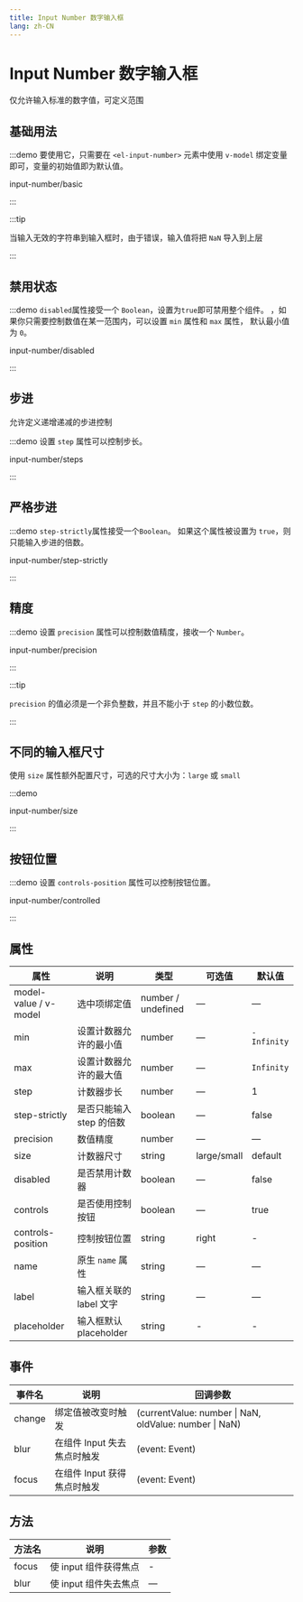```yaml
---
title: Input Number 数字输入框
lang: zh-CN
---
```


# Input Number 数字输入框

仅允许输入标准的数字值，可定义范围

## 基础用法

:::demo 要使用它，只需要在 `<el-input-number>` 元素中使用 `v-model` 绑定变量即可，变量的初始值即为默认值。

input-number/basic

:::

:::tip

当输入无效的字符串到输入框时，由于错误，输入值将把 `NaN` 导入到上层

:::

## 禁用状态

:::demo `disabled`属性接受一个 `Boolean`，设置为`true`即可禁用整个组件。 ，如果你只需要控制数值在某一范围内，可以设置 `min` 属性和 `max` 属性， 默认最小值为 `0`。

input-number/disabled

:::

## 步进

允许定义递增递减的步进控制

:::demo 设置 `step` 属性可以控制步长。

input-number/steps

:::

## 严格步进

:::demo `step-strictly`属性接受一个`Boolean`。 如果这个属性被设置为 `true`，则只能输入步进的倍数。

input-number/step-strictly

:::

## 精度

:::demo 设置 `precision` 属性可以控制数值精度，接收一个 `Number`。

input-number/precision

:::

:::tip

`precision` 的值必须是一个非负整数，并且不能小于 `step` 的小数位数。

:::

## 不同的输入框尺寸

使用 `size` 属性额外配置尺寸，可选的尺寸大小为：`large` 或 `small`

:::demo

input-number/size

:::

## 按钮位置

:::demo 设置 `controls-position` 属性可以控制按钮位置。

input-number/controlled

:::

## 属性

| 属性                  | 说明                     | 类型               | 可选值      | 默认值      |
| --------------------- | ------------------------ | ------------------ | ----------- | ----------- |
| model-value / v-model | 选中项绑定值             | number / undefined | —           | —           |
| min                   | 设置计数器允许的最小值   | number             | —           | `-Infinity` |
| max                   | 设置计数器允许的最大值   | number             | —           | `Infinity`  |
| step                  | 计数器步长               | number             | —           | 1           |
| step-strictly         | 是否只能输入 step 的倍数 | boolean            | —           | false       |
| precision             | 数值精度                 | number             | —           | —           |
| size                  | 计数器尺寸               | string             | large/small | default     |
| disabled              | 是否禁用计数器           | boolean            | —           | false       |
| controls              | 是否使用控制按钮         | boolean            | —           | true        |
| controls-position     | 控制按钮位置             | string             | right       | -           |
| name                  | 原生 `name` 属性         | string             | —           | —           |
| label                 | 输入框关联的 label 文字  | string             | —           | —           |
| placeholder           | 输入框默认 placeholder   | string             | -           | -           |

## 事件

| 事件名 | 说明                        | 回调参数                                               |
| ------ | --------------------------- | ------------------------------------------------------ |
| change | 绑定值被改变时触发          | (currentValue: number \| NaN, oldValue: number \| NaN) |
| blur   | 在组件 Input 失去焦点时触发 | (event: Event)                                         |
| focus  | 在组件 Input 获得焦点时触发 | (event: Event)                                         |

## 方法

| 方法名 | 说明                  | 参数 |
| ------ | --------------------- | ---- |
| focus  | 使 input 组件获得焦点 | -    |
| blur   | 使 input 组件失去焦点 | —    |
